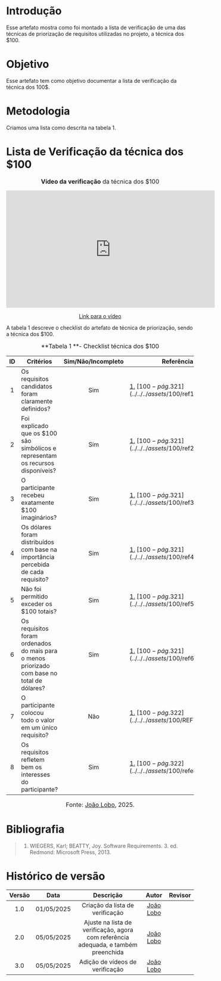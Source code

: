 # Introdução

Esse artefato mostra como foi montado a lista de verificação de uma das técnicas de priorização de requisitos utilizadas no projeto, a técnica dos $100.

# Objetivo

Esse artefato tem como objetivo documentar a lista de verificação da técnica dos 100$.

# Metodologia

Criamos uma lista como descrita na tabela 1.

# Lista de Verificação da técnica dos $100

<font size="3"><p style="text-align: center">**Vídeo da verificação** da técnica dos $100 </p></font>

<p style="text-align: center"><iframe width="560" height="315" src="https://youtu.be/mRuleSfNdDw" title="YouTube video player" frameborder="0" allow="accelerometer; autoplay; clipboard-write; encrypted-media; gyroscope; picture-in-picture; web-share" referrerpolicy="strict-origin-when-cross-origin" allowfullscreen></iframe></p>
<p style="text-align: center"><a href="https://youtu.be/mRuleSfNdDw" target="blanket">Link para o vídeo</a></p>

A tabela 1 descreve o checklist do artefato de técnica de priorização, sendo a técnica dos $100.

<font size="3"><p style="text-align: center">**Tabela 1 **- Checklist técnica dos $100 </p></font>

| ID  | Critérios                                                                                   | Sim/Não/Incompleto | Referência                                                        |
| :-: | ------------------------------------------------------------------------------------------- | :----------------: | ----------------------------------------------------------------- |
|  1  | Os requisitos candidatos foram claramente definidos?                                        |        Sim         | [1.](#ref1) [$100 - pág.321](../../../assets/$100/ref1.png)       |
|  2  | Foi explicado que os $100 são simbólicos e representam os recursos disponíveis?             |        Sim         | [1.](#ref1) [$100 - pág.321](../../../assets/$100/ref2.png)       |
|  3  | O participante recebeu exatamente $100 imaginários?                                         |        Sim         | [1.](#ref1) [$100 - pág.321](../../../assets/$100/ref3.png)       |
|  4  | Os dólares foram distribuídos com base na importância percebida de cada requisito?          |        Sim         | [1.](#ref1) [$100 - pág.321](../../../assets/$100/ref4.png)       |
|  5  | Não foi permitido exceder os $100 totais?                                                   |        Sim         | [1.](#ref1) [$100 - pág.321](../../../assets/$100/ref5.png)       |
|  6  | Os requisitos foram ordenados do mais para o menos priorizado com base no total de dólares? |        Sim         | [1.](#ref1) [$100 - pág.321](../../../assets/$100/ref6.png)       |
|  7  | O participante colocou todo o valor em um único requisito?                                  |        Não         | [1.](#ref1) [$100 - pág.322](../../../assets/$100/REF7.png)       |
|  8  | Os requisitos refletem bem os interesses do participante?                                   |        Sim         | [1.](#ref1) [$100 - pág.322](../../../assets/$100/referencia.png) |

<font size="3"><p style="text-align: center">Fonte: [João Lobo](https://github.com/joaolobo10), 2025.</p></font>

<a name="ref1"></a>

# Bibliografia

> 1. WIEGERS, Karl; BEATTY, Joy. Software Requirements. 3. ed. Redmond: Microsoft Press, 2013.

# Histórico de versão

| Versão |    Data    |                                     Descrição                                      |                   Autor                    | Revisor |
| :----: | :--------: | :--------------------------------------------------------------------------------: | :----------------------------------------: | :-----: |
|  1.0   | 01/05/2025 |                          Criação da lista de verificação                           | [João Lobo](https://github.com/joaolobo10) |         |
|  2.0   | 05/05/2025 | Ajuste na lista de verificação, agora com referência adequada, e também preenchida | [João Lobo](https://github.com/joaolobo10) |         |
|  3.0   | 05/05/2025 |                          Adição de vídeos de verificação                           | [João Lobo](https://github.com/joaolobo10) |         |
